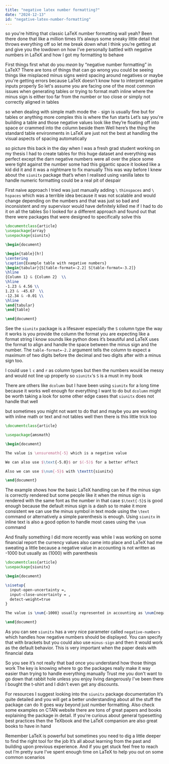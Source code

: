 ```yaml
---
title: "negative latex number formatting?"
date: "2024-12-13"
id: "negative-latex-number-formatting"
---
```


 so you're hitting that classic LaTeX number formatting wall yeah? Been there done that like a million times It’s always some sneaky little detail that throws everything off so let me break down what I think you’re getting at and give you the lowdown on how I’ve personally battled with negative numbers in LaTeX and how I got my formatting to behave

First things first what do you *mean* by “negative number formatting” in LaTeX? There are tons of things that can go wrong you could be seeing things like misplaced minus signs weird spacing around negatives or maybe you're getting errors because LaTeX doesn’t know how to interpret negative inputs properly So let's assume you are facing one of the most common issues when generating tables or trying to format math inline where the minus sign is either too far from the number or too close or simply not correctly aligned in tables

so when dealing with simple math mode the `-` sign is usually fine but for tables or anything more complex this is where the fun starts Let’s say you're building a table and those negative values look like they’re floating off into space or crammed into the column beside them Well here’s the thing the standard table environments in LaTeX are just not the best at handling the visual aspects of spacing automatically

 so picture this back in the day when I was a fresh grad student working on my thesis I had to create tables for this huge dataset and everything was perfect except the darn negative numbers were all over the place some were tight against the number some had this gigantic space it looked like a kid did it and it was a nightmare to fix manually This was way before I knew about the `siunitx` package that’s when I realised using vanilla latex to handle numeric formatting could be a real pit of despair

First naive approach I tried was just manually adding `\` `thinspaces` and `\` `hspaces` which was a terrible idea because it was not scalable and would change depending on the numbers and that was just so bad and inconsistent and my supervisor would have definitely killed me if I had to do it on all the tables So I looked for a different approach and found out that there were packages that were designed to specifically solve this

```latex
\documentclass{article}
\usepackage{array}
\usepackage{siunitx}

\begin{document}

\begin{table}[h!]
\centering
\caption{Example table with negative numbers}
\begin{tabular}{S[table-format=-2.2] S[table-format=-3.2]}
\hline
{Column 1} & {Column 2}  \\
\hline
-1.23 & 4.56 \\
1.23 & -45.67  \\
-12.34 & -0.01 \\
\hline
\end{tabular}
\end{table}

\end{document}
```

See the `siunitx` package is a lifesaver especially the `S` column type the way it works is you provide the column the format you are expecting like a format string I know sounds like python does it’s beautiful and LaTeX uses the format to align and handle the space between the minus sign and the number. The `table-format=-2.2` argument tells the column to expect a maximum of two digits before the decimal and two digits after with a minus sign too.

I could use `l` `c` and `r` as column types but then the numbers would be messy and would not line up properly so `siunitx`'s `S` is a must in my book

There are others like `dcolumn` but I have been using `siunitx` for a long time because it works well enough for everything I want to do but `dcolumn` might be worth taking a look for some other edge cases that `siunitx` does not handle that well

 but sometimes you might not want to do that and maybe you are working with inline math or text and not tables well then there is this little trick too

```latex
\documentclass{article}

\usepackage{amsmath}

\begin{document}

The value is \ensuremath{-5} which is a negative value

We can also use $\text{-5.0}$ or $(-5)$ for a better effect

Also we can use $\num{-5}$ with \texttt{siunitx}

\end{document}
```

The example shows how the basic LaTeX handling can be  if the minus sign is correctly rendered but some people like it when the minus sign is rendered with the same font as the number in that case `$\text{-5}$` is good enough because the default minus sign is a dash so to make it more consistent we can use the minus symbol in text mode using the `\text` command or alternatively a simple parenthesis is enough. Using `siunitx` in inline text is also a good option to handle most cases using the `\num` command

And finally something I did more recently was while I was working on some financial report the currency values also came into place and LaTeX had me sweating a little because a negative value in accounting is not written as -1000 but usually as (1000) with parenthesis

```latex
\documentclass{article}
\usepackage{siunitx}

\begin{document}

\sisetup{
  input-open-uncertainty =,
  input-close-uncertainty = ,
  detect-weight=true
}

The value is \num{-1000} usually represented in accounting as \num[negative-numbers = bracket-negative-numbers]{-1000}

\end{document}
```

As you can see `siunitx` has a very nice parameter called `negative-numbers` which handles how negative numbers should be displayed. You can specify that with brackets but you could also use `minus-sign` and then it would work as the default behavior. This is very important when the paper deals with financial data

So you see it’s not really that bad once you understand how those things work The key is knowing where to go the packages really make it way easier than trying to handle everything manually Trust me you don't want to go down that rabbit hole unless you enjoy living dangerously I've been there I bought the t-shirt and I didn't even get any discounts.

For resources I suggest looking into the `siunitx` package documentation It’s quite detailed and you will get a better understanding about all the stuff the package can do It goes way beyond just number formatting. Also check some examples on CTAN website there are tons of great papers and books explaining the package in detail. If you're curious about general typesetting best practices then the TeXbook and the LaTeX companion are also great books to have in hand

Remember LaTeX is powerful but sometimes you need to dig a little deeper to find the right tool for the job It’s all about learning from the past and building upon previous experience. And if you get stuck feel free to reach out I’m pretty sure I’ve spent enough time on LaTeX to help you out on some common scenarios

